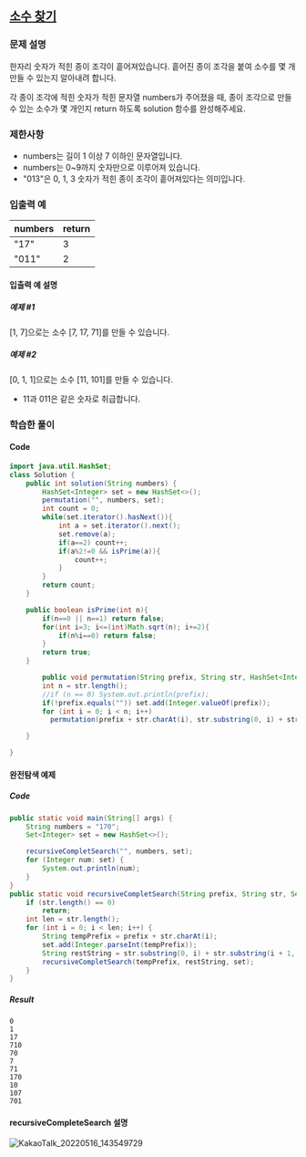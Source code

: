 ## [소수 찾기](https://programmers.co.kr/learn/courses/30/lessons/42839)
### 문제 설명
한자리 숫자가 적힌 종이 조각이 흩어져있습니다. 흩어진 종이 조각을 붙여 소수를 몇 개 만들 수 있는지 알아내려 합니다.

각 종이 조각에 적힌 숫자가 적힌 문자열 numbers가 주어졌을 때, 종이 조각으로 만들 수 있는 소수가 몇 개인지 return 하도록 solution 함수를 완성해주세요.

### 제한사항
- numbers는 길이 1 이상 7 이하인 문자열입니다.
- numbers는 0~9까지 숫자만으로 이루어져 있습니다.
- "013"은 0, 1, 3 숫자가 적힌 종이 조각이 흩어져있다는 의미입니다.

### 입출력 예
|numbers|	return|
|--|--|
|"17"|	3|
|"011"|	2|

#### 입출력 예 설명
##### 예제 #1
[1, 7]으로는 소수 [7, 17, 71]를 만들 수 있습니다.

##### 예제 #2
[0, 1, 1]으로는 소수 [11, 101]를 만들 수 있습니다.
 - 11과 011은 같은 숫자로 취급합니다.

### 학습한 풀이
#### Code
``` java
import java.util.HashSet;
class Solution {
    public int solution(String numbers) {
        HashSet<Integer> set = new HashSet<>();
        permutation("", numbers, set);
        int count = 0;
        while(set.iterator().hasNext()){
            int a = set.iterator().next();
            set.remove(a);
            if(a==2) count++;
            if(a%2!=0 && isPrime(a)){
                count++;
            }
        }        
        return count;
    }

    public boolean isPrime(int n){
        if(n==0 || n==1) return false;
        for(int i=3; i<=(int)Math.sqrt(n); i+=2){
            if(n%i==0) return false;
        }
        return true;
    }

        public void permutation(String prefix, String str, HashSet<Integer> set) {
        int n = str.length();
        //if (n == 0) System.out.println(prefix);
        if(!prefix.equals("")) set.add(Integer.valueOf(prefix));
        for (int i = 0; i < n; i++)
          permutation(prefix + str.charAt(i), str.substring(0, i) + str.substring(i+1, n), set);

    }

}
```

#### 완전탐색 예제 
##### Code
``` java
public static void main(String[] args) {
	String numbers = "170";
	Set<Integer> set = new HashSet<>();

	recursiveCompletSearch("", numbers, set);
	for (Integer num: set) {
		System.out.println(num);
	}
}
public static void recursiveCompletSearch(String prefix, String str, Set<Integer> set) {
	if (str.length() == 0)
		return;
	int len = str.length();
	for (int i = 0; i < len; i++) {
		String tempPrefix = prefix + str.charAt(i);
		set.add(Integer.parseInt(tempPrefix));
		String restString = str.substring(0, i) + str.substring(i + 1, len);
		recursiveCompletSearch(tempPrefix, restString, set);
	}
}
```

##### Result
```
0
1
17
710
70
7
71
170
10
107
701
```

#### recursiveCompleteSearch 설명
![KakaoTalk_20220516_143549729](https://user-images.githubusercontent.com/40654227/168526153-bf56aa71-bfba-4743-bb24-be36f8653a21.jpg)


